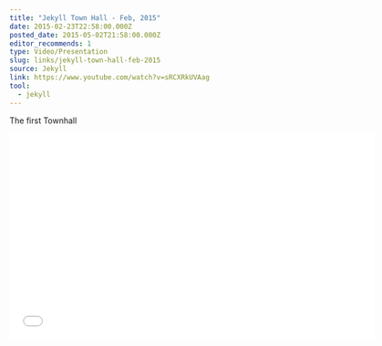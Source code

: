 ```yaml
---
title: "Jekyll Town Hall - Feb, 2015"
date: 2015-02-23T22:58:00.000Z
posted_date: 2015-05-02T21:58:00.000Z
editor_recommends: 1
type: Video/Presentation
slug: links/jekyll-town-hall-feb-2015
source: Jekyll
link: https://www.youtube.com/watch?v=sRCXRkUVAag
tool:
  - jekyll
---
```

The first Townhall

<iframe class="embedly-embed" src="//cdn.embedly.com/widgets/media.html?src=https%3A%2F%2Fwww.youtube.com%2Fembed%2FsRCXRkUVAag%3Ffeature%3Doembed&url=https%3A%2F%2Fwww.youtube.com%2Fwatch%3Fv%3DsRCXRkUVAag&image=https%3A%2F%2Fi.ytimg.com%2Fvi%2FsRCXRkUVAag%2Fhqdefault.jpg&key=153ee3695ac84c6eba4eaa612b9d157c&type=text%2Fhtml&schema=youtube" width="640" height="360" scrolling="no" frameborder="0" allowfullscreen></iframe>

